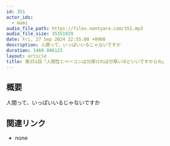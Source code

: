 ```yaml
---
id: 351
actor_ids:
  - mami
audio_file_path: https://files.nantyara.com/351.mp3
audio_file_size: 35351929
date: Fri, 27 Sep 2024 22:55:00 +0900
description: 人間って、いっぱいいるじゃないですか
duration: 1469.806125
layout: article
title: 第351回「人間性とベーコンは分厚ければ分厚いほどいいですからね」
---
```

## 概要

人間って、いっぱいいるじゃないですか

## 関連リンク

* none
